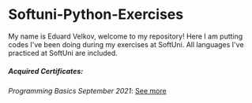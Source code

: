 # Softuni-Python-Exercises
My name is Eduard Velkov, welcome to my repository! Here I am putting codes I've been doing during my exercises at SoftUni. All languages I've practiced at SoftUni are included.

<h5>Acquired Certificates:</h5>
  <i>Programming Basics September 2021</i>: <a href="https://softuni.bg/Certificates/Details/116059/6c85ce2d">See more</a>
